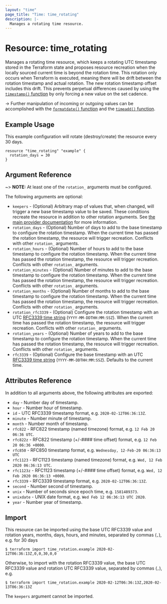 ```yaml
---
layout: "time"
page_title: "Time: time_rotating"
description: |-
  Manages a rotating time resource.
---
```


# Resource: time_rotating

Manages a rotating time resource, which keeps a rotating UTC timestamp stored in the Terraform state and proposes resource recreation when the locally sourced current time is beyond the rotation time. This rotation only occurs when Terraform is executed, meaning there will be drift between the rotation timestamp and actual rotation. The new rotation timestamp offset includes this drift. This prevents perpetual differences caused by using the [`timestamp()` function](https://www.terraform.io/docs/configuration/functions/timestamp.html) by only forcing a new value on the set cadence.

-> Further manipulation of incoming or outgoing values can be accomplished with the [`formatdate()` function](https://www.terraform.io/docs/configuration/functions/formatdate.html) and the [`timeadd()` function](https://www.terraform.io/docs/configuration/functions/timeadd.html).

## Example Usage

This example configuration will rotate (destroy/create) the resource every 30 days.

```hcl
resource "time_rotating" "example" {
  rotation_days = 30
}
```

## Argument Reference

~> **NOTE:** At least one of the `rotation_` arguments must be configured.

The following arguments are optional:

* `keepers` - (Optional) Arbitrary map of values that, when changed, will trigger a new base timestamp value to be saved. These conditions recreate the resource in addition to other rotation arguments. See [the main provider documentation](../index.html) for more information.
* `rotation_days` - (Optional) Number of days to add to the base timestamp to configure the rotation timestamp. When the current time has passed the rotation timestamp, the resource will trigger recreation. Conflicts with other `rotation_` arguments.
* `rotation_hours` - (Optional) Number of hours to add to the base timestamp to configure the rotation timestamp. When the current time has passed the rotation timestamp, the resource will trigger recreation. Conflicts with other `rotation_` arguments.
* `rotation_minutes` - (Optional) Number of minutes to add to the base timestamp to configure the rotation timestamp. When the current time has passed the rotation timestamp, the resource will trigger recreation. Conflicts with other `rotation_` arguments.
* `rotation_months` - (Optional) Number of months to add to the base timestamp to configure the rotation timestamp. When the current time has passed the rotation timestamp, the resource will trigger recreation. Conflicts with other `rotation_` arguments.
* `rotation_rfc3339` - (Optional) Configure the rotation timestamp with an UTC [RFC3339 time string](https://tools.ietf.org/html/rfc3339#section-5.8) (`YYYY-MM-DDTHH:MM:SSZ`). When the current time has passed the rotation timestamp, the resource will trigger recreation. Conflicts with other `rotation_` arguments.
* `rotation_years` - (Optional) Number of years to add to the base timestamp to configure the rotation timestamp. When the current time has passed the rotation timestamp, the resource will trigger recreation. Conflicts with other `rotation_` arguments.
* `rfc3339` - (Optional) Configure the base timestamp with an UTC [RFC3339 time string](https://tools.ietf.org/html/rfc3339#section-5.8) (`YYYY-MM-DDTHH:MM:SSZ`). Defaults to the current time.

## Attributes Reference

In addition to all arguments above, the following attributes are exported:

* `day` - Number day of timestamp.
* `hour` - Number hour of timestamp.
* `id` - UTC RFC3339 timestamp format, e.g. `2020-02-12T06:36:13Z`.
* `minute` - Number minute of timestamp.
* `month` - Number month of timestamp.
* `rfc822` - RFC822 timestamp (named timezone) format, e.g. `12 Feb 20 06:36 UTC`.
* `rfc822z` - RFC822 timestamp (+/-#### time offset) format, e.g. `12 Feb 20 06:36 +0000`.
* `rfc850` - RFC850 timestamp format, e.g. `Wednesday, 12-Feb-20 06:36:13 UTC`
* `rfc1123` - RFC1123 timestamp (named timezone) format, e.g. `Wed, 12 Feb 2020 06:36:13 UTC`.
* `rfc1123z` - RFC1123 timestamp (+/-#### time offset) format, e.g. `Wed, 12 Feb 2020 06:36:13 +0000`.
* `rfc3339` - RFC3339 timestamp format, e.g. `2020-02-12T06:36:13Z`.
* `second` - Number second of timestamp.
* `unix` - Number of seconds since epoch time, e.g. `1581489373`.
* `unixdate` - UNIX date format, e.g. `Wed Feb 12 06:36:13 UTC 2020`.
* `year` - Number year of timestamp.

## Import

This resource can be imported using the base UTC RFC3339 value and rotation years, months, days, hours, and minutes, separated by commas (`,`), e.g. for 30 days

```console
$ terraform import time_rotation.example 2020-02-12T06:36:13Z,0,0,30,0,0
```

Otherwise, to import with the rotation RFC3339 value, the base UTC RFC3339 value and rotation UTC RFC3339 value, separated by commas (`,`), e.g.

```console
$ terraform import time_rotation.example 2020-02-12T06:36:13Z,2020-02-13T06:36:13Z
```

The `keepers` argument cannot be imported.
